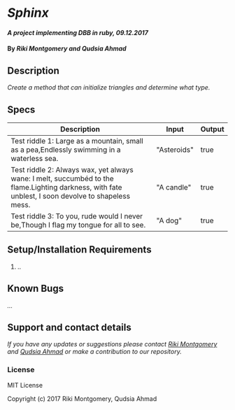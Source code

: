 # _Sphinx_

#### _A project implementing DBB in ruby, 09.12.2017_

#### By _Riki Montgomery and Qudsia Ahmad_

## Description

_Create a method that can initialize triangles and determine what type._

## Specs

| Description                                                                                                                                        | Input       | Output |
|----------------------------------------------------------------------------------------------------------------------------------------------------|-------------|--------|
| Test riddle 1: Large as a mountain, small as a pea,Endlessly swimming in a waterless sea.                                                          | "Asteroids" | true   |
| Test riddle 2: Always wax, yet always wane: I melt, succumbéd to the flame.Lighting darkness, with fate unblest, I soon devolve to shapeless mess. | "A candle"  | true   |
| Test riddle 3: To you, rude would I never be,Though I flag my tongue for all to see.                                                               | "A dog"     | true   |

## Setup/Installation Requirements

1. _.._

## Known Bugs

_..._

## Support and contact details

_If you have any updates or suggestions please contact [Riki Montgomery] and [Qudsia Ahmad] or make a contribution to our repository._

[Riki Montgomery]: mailto:mostriki820@gmail.com
[Qudsia Ahmad]: mailto:q4hmad@gmail.com

### License

MIT License

Copyright (c) 2017 Riki Montgomery, Qudsia Ahmad
